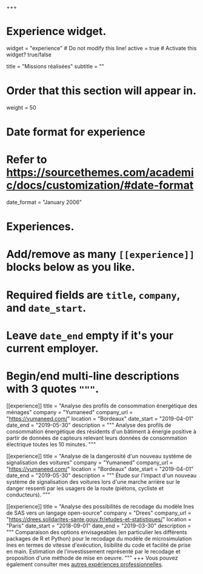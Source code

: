 +++
# Experience widget.
widget = "experience"  # Do not modify this line!
active = true  # Activate this widget? true/false

title = "Missions réalisées"
subtitle = ""

# Order that this section will appear in.
weight = 50

# Date format for experience
#   Refer to https://sourcethemes.com/academic/docs/customization/#date-format
date_format = "January 2006"

# Experiences.
#   Add/remove as many `[[experience]]` blocks below as you like.
#   Required fields are `title`, `company`, and `date_start`.
#   Leave `date_end` empty if it's your current employer.
#   Begin/end multi-line descriptions with 3 quotes `"""`.
[[experience]]
  title = "Analyse des profils de consommation énergétique des ménages"
  company = "Yumaneed"
  company_url = "https://yumaneed.com/"
  location = "Bordeaux"
  date_start = "2019-04-01"
  date_end = "2019-05-30"
  description = """
  Analyse des profils de consommation énergétique des résidents d'un bâtiment à énergie positive à partir de données de capteurs relevant leurs données de consommation électrique toutes les 10 minutes.
  """

[[experience]]
  title = "Analyse de la dangerosité d'un nouveau système de signalisation des voitures"
  company = "Yumaneed"
  company_url = "https://yumaneed.com/"
  location = "Bordeaux"
  date_start = "2019-04-01"
  date_end = "2019-05-30"
  description = """
  Étude sur l'impact d'un nouveau système de signalisation des voitures lors d'une marche arrière sur le danger ressenti par les usagers de la route (piétons, cycliste et conducteurs).
  """
  
[[experience]]
  title = "Analyse des possibilités de recodage du modèle Ines de SAS vers un langage open-source"
  company = "Drees"
  company_url = "https://drees.solidarites-sante.gouv.fr/etudes-et-statistiques/"
  location = "Paris"
  date_start = "2018-09-01"
  date_end = "2019-03-30"
  description = """
  Comparaison des options envisageables (en particulier les différents packages de R et Python) pour le recodage du modèle de microsimulation Ines en termes de vitesse d'exécution, lisibilité du code et facilité de prise en main. Estimation de l'investissement représenté par le recodage et proposition d'une méthode de mise en oeuvre. 
  """
+++
Vous pouvez également consulter mes [autres expériences professionnelles](/bio/).